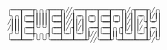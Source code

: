           
          ╭━━━┳━━━┳╮╭╮╭┳━━━┳╮╱╱╭━━━┳━━━┳━━━┳━━━┳╮╱╭┳━━━┳╮╱╭╮
          ╰╮╭╮┃╭━━┫┃┃┃┃┃╭━━┫┃╱╱┃╭━╮┃╭━╮┃╭━━┫╭━╮┃┃╱┃┃╭━╮┃┃╱┃┃
          ╱┃┃┃┃╰━━┫┃┃┃┃┃╰━━┫┃╱╱┃┃╱┃┃╰━╯┃╰━━┫╰━╯┃┃╱┃┃┃╱╰┫╰━╯┃
          ╱┃┃┃┃╭━━┫╰╯╰╯┃╭━━┫┃╱╭┫┃╱┃┃╭━━┫╭━━┫╭╮╭┫┃╱┃┃┃╱╭┫╭━╮┃
          ╭╯╰╯┃╰━━╋╮╭╮╭┫╰━━┫╰━╯┃╰━╯┃┃╱╱┃╰━━┫┃┃╰┫╰━╯┃╰━╯┃┃╱┃┃
          ╰━━━┻━━━╯╰╯╰╯╰━━━┻━━━┻━━━┻╯╱╱╰━━━┻╯╰━┻━━━┻━━━┻╯╱╰╯


